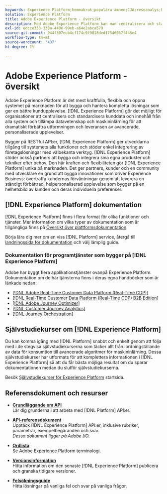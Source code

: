 ```yaml
---
keywords: Experience Platform;hemmabruk;populära ämnen;CJA;reseanalys;kundreseanalys;kampanjsamordning;orkestrering;kundresa;resa;resesamordning;kapacitet;region
solution: Experience Platform
title: Adobe Experience Platform - översikt
description: Med Adobe Experience Platform kan man centralisera och standardisera kunddata innan man använder datavetenskap och maskininlärning för att dramatiskt förbättra utformningen och leveransen av avancerade, personaliserade upplevelser.
exl-id: edcce353-338a-440e-99eb-a64e2abca579
source-git-commit: 944f307ecb4cf174c9f9818ded17546057f445e4
workflow-type: tm+mt
source-wordcount: '437'
ht-degree: 1%

---
```


# Adobe Experience Platform - översikt

Adobe Experience Platform är det mest kraftfulla, flexibla och öppna systemet på marknaden för att bygga och hantera kompletta lösningar som ger en bättre kundupplevelse. [!DNL Experience Platform] gör det möjligt för organisationer att centralisera och standardisera kunddata och innehåll från alla system och tillämpa datavetenskap och maskininlärning för att dramatiskt förbättra utformningen och leveransen av avancerade, personaliserade upplevelser.

Bygger på RESTful API:er, [!DNL Experience Platform] ger utvecklarna tillgång till systemets alla funktioner och stöder enkel integrering av företagslösningar med välbekanta verktyg. [!DNL Experience Platform] stöder också partners att bygga och integrera sina egna produkter och tekniker efter behov. Den här kraften och flexibiliteten gör [!DNL Experience Platform] unika på marknaden. Det ger partners, kunder och en community med utvecklare en grund att bygga innovationer som driver Experience Business: överträffa kundernas förväntningar genom att leverera en ständigt förbättrad, helpersonaliserad upplevelse som bygger på en helhetsbild av kunden och deras individuella preferenser.

<div id="recs-overview-body-1"></div>
<div id="recs-overview-body-2"></div>
<div id="recs-overview-body-3"></div>
<div id="recs-overview-body-4"></div>
<div id="recs-overview-body-5"></div>
<div id="recs-overview-body-6"></div>

## [!DNL Experience Platform] dokumentation

[!DNL Experience Platform] finns i flera format för olika funktioner och tjänster. Mer information om vilka typer av dokumentation som är tillgängliga finns på [Översikt över plattformsdokumentation](documentation/overview.md).

Börja lära dig mer om en viss [!DNL Platform] service, återgå till [landningssida för dokumentation](https://experienceleague.adobe.com/docs/experience-platform.html) och välj lämplig guide.

### Dokumentation för programtjänster som bygger på [!DNL Experience Platform]

Adobe har byggt flera applikationstjänster ovanpå Experience Platform. Dokumentation om de här tjänsterna finns i deras egna handböcker som är länkade nedan:

* [[!DNL Adobe Real-Time Customer Data Platform (Real-Time CDP)]](../rtcdp/overview.md)
* [[!DNL Real-Time Customer Data Platform (Real-Time CDP) B2B Edition]](../rtcdp/b2b-overview.md)
* [[!DNL Adobe Journey Optimizer]](https://experienceleague.adobe.com/docs/journey-optimizer.html)
* [[!DNL Customer Journey Analytics]](https://experienceleague.adobe.com/docs/customer-journey-analytics.html)
* [[!DNL Journey Orchestration]](https://experienceleague.adobe.com/docs/journey-orchestration.html)

## Självstudiekurser om [!DNL Experience Platform]

Du kan komma igång med [!DNL Platform] snabbt och enkelt genom att följa med i de stegvisa självstudiekurserna som täcker allt från iordningställande av data för konsumtion till avancerade algoritmer för maskininlärning. Dessa självstudiekurser har utformats för att komplettera informationen i [!DNL Experience Platform] så att du får bästa möjliga resultat om du sparar dokumentationen medan du slutför självstudiekurserna.

Besök [Självstudiekurser för Experience Platform](https://www.adobe.com/go/platform-tutorials-home-en) startsida.

## Referensdokument och resurser

* [**Grundläggande om API**](api-fundamentals.md)\
   Lär dig grunderna i att arbeta med [!DNL Platform] API:er.

* [**API-referensdokument**](https://www.adobe.com/go/platform-api-reference-en)\
   Upptäck [!DNL Experience Platform] API:er, inklusive rubriker, parametrar, exempelbegäranden och svar.<br/>*Dessa dokument ligger på Adobe I/O.*

* [**Ordlista**](glossary.md)\
   Se Adobe Experience Platform terminologi.

* [**Versionsinformation**](https://www.adobe.com/go/platform-release-notes-en)\
   Hitta information om den senaste [!DNL Experience Platform] publicera och granska tidigare versioner.

* [**Felsökningsguide**](troubleshooting.md)\
   Hitta lösningar på vanliga fel och svar på vanliga frågor.
